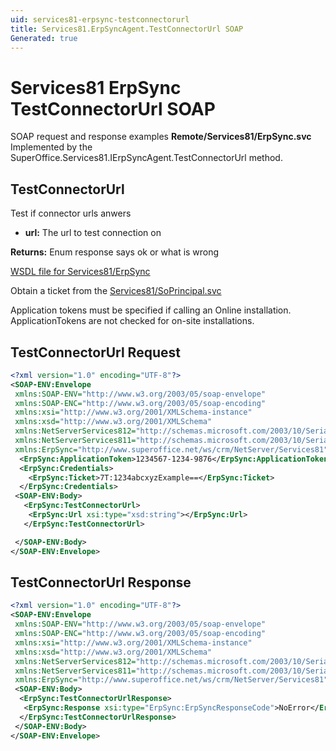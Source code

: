 ```yaml
---
uid: services81-erpsync-testconnectorurl
title: Services81.ErpSyncAgent.TestConnectorUrl SOAP
Generated: true
---
```


# Services81 ErpSync TestConnectorUrl SOAP

SOAP request and response examples **Remote/Services81/ErpSync.svc**
Implemented by the <see cref="M:SuperOffice.Services81.IErpSyncAgent.TestConnectorUrl">SuperOffice.Services81.IErpSyncAgent.TestConnectorUrl</see> method.

## TestConnectorUrl

Test if connector urls anwers

* **url:** The url to test connection on

**Returns:** Enum response says ok or what is wrong


[WSDL file for Services81/ErpSync](../Services81-ErpSync.md)

Obtain a ticket from the [Services81/SoPrincipal.svc](../SoPrincipal/index.md)

Application tokens must be specified if calling an Online installation. ApplicationTokens are not checked for on-site installations.

## TestConnectorUrl Request

```xml
<?xml version="1.0" encoding="UTF-8"?>
<SOAP-ENV:Envelope
 xmlns:SOAP-ENV="http://www.w3.org/2003/05/soap-envelope"
 xmlns:SOAP-ENC="http://www.w3.org/2003/05/soap-encoding"
 xmlns:xsi="http://www.w3.org/2001/XMLSchema-instance"
 xmlns:xsd="http://www.w3.org/2001/XMLSchema"
 xmlns:NetServerServices812="http://schemas.microsoft.com/2003/10/Serialization/Arrays"
 xmlns:NetServerServices811="http://schemas.microsoft.com/2003/10/Serialization/"
 xmlns:ErpSync="http://www.superoffice.net/ws/crm/NetServer/Services81">
  <ErpSync:ApplicationToken>1234567-1234-9876</ErpSync:ApplicationToken>
  <ErpSync:Credentials>
    <ErpSync:Ticket>7T:1234abcxyzExample==</ErpSync:Ticket>
  </ErpSync:Credentials>
 <SOAP-ENV:Body>
   <ErpSync:TestConnectorUrl>
    <ErpSync:Url xsi:type="xsd:string"></ErpSync:Url>
   </ErpSync:TestConnectorUrl>

 </SOAP-ENV:Body>
</SOAP-ENV:Envelope>

```


## TestConnectorUrl Response

```xml
<?xml version="1.0" encoding="UTF-8"?>
<SOAP-ENV:Envelope
 xmlns:SOAP-ENV="http://www.w3.org/2003/05/soap-envelope"
 xmlns:SOAP-ENC="http://www.w3.org/2003/05/soap-encoding"
 xmlns:xsi="http://www.w3.org/2001/XMLSchema-instance"
 xmlns:xsd="http://www.w3.org/2001/XMLSchema"
 xmlns:NetServerServices812="http://schemas.microsoft.com/2003/10/Serialization/Arrays"
 xmlns:NetServerServices811="http://schemas.microsoft.com/2003/10/Serialization/"
 xmlns:ErpSync="http://www.superoffice.net/ws/crm/NetServer/Services81">
 <SOAP-ENV:Body>
  <ErpSync:TestConnectorUrlResponse>
   <ErpSync:Response xsi:type="ErpSync:ErpSyncResponseCode">NoError</ErpSync:Response>
  </ErpSync:TestConnectorUrlResponse>
 </SOAP-ENV:Body>
</SOAP-ENV:Envelope>

```

